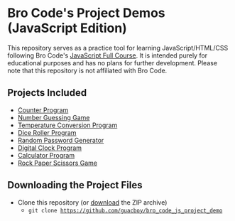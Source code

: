 <h1>
  Bro Code's Project Demos (JavaScript Edition)
</h1>
This repository serves as a practice tool for learning JavaScript/HTML/CSS following Bro Code's <a href="https://www.youtube.com/watch?v=lfmg-EJ8gm4">JavaScript Full Course</a>. It is intended purely for educational purposes and has no plans for further development. Please note that this repository is not affiliated with Bro Code.
<h2>
  Projects Included
</h2>

- <a href="counter_program">Counter Program</a>
- <a href="number_guessing_game">Number Guessing Game</a>
- <a href="temperature_conversion">Temperature Conversion Program</a>
- <a href="dice_roller">Dice Roller Program</a>
- <a href="random_password_generator">Random Password Generator</a>
- <a href="digital_clock">Digital Clock Program</a>
- <a href="calculator_program">Calculator Program</a>
- <a href="rock_paper_scissors_game">Rock Paper Scissors Game</a>
<h2>
  Downloading the Project Files
</h2>

- Clone this repository (or <a href="https://github.com/guacboy/bro_code_js_project_demo/archive/refs/heads/main.zip">download</a> the ZIP archive)
  - <code>git clone https://github.com/guacboy/bro_code_js_project_demo</code></li>
